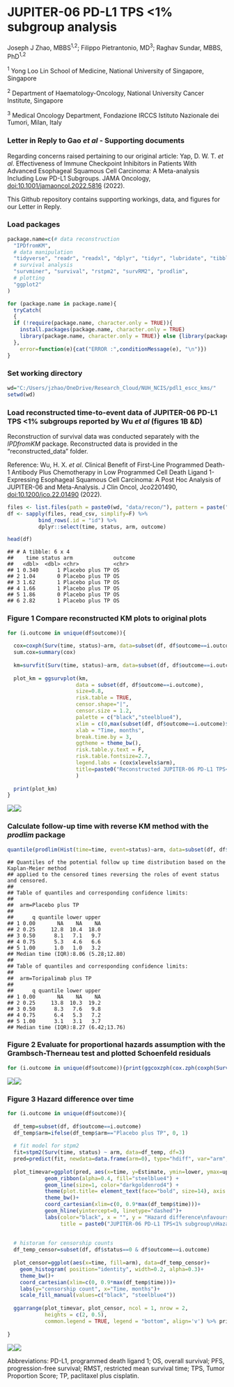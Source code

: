 JUPITER-06 PD-L1 TPS \<1% subgroup analysis
================
Joseph J Zhao, MBBS<sup>1,2</sup>; Filippo Pietrantonio, MD<sup>3</sup>;
Raghav Sundar, MBBS, PhD<sup>1,2</sup>

<sup>1</sup> Yong Loo Lin School of Medicine, National University of
Singapore, Singapore

<sup>2</sup> Department of Haematology-Oncology, National University
Cancer Institute, Singapore

<sup>3</sup> Medical Oncology Department, Fondazione IRCCS Istituto
Nazionale dei Tumori, Milan, Italy

### Letter in Reply to Gao *et al* - Supporting documents

Regarding concerns raised pertaining to our original article: Yap, D. W.
T. *et al*. Effectiveness of Immune Checkpoint Inhibitors in Patients
With Advanced Esophageal Squamous Cell Carcinoma: A Meta-analysis
Including Low PD-L1 Subgroups. JAMA Oncology,
<doi:10.1001/jamaoncol.2022.5816> (2022).

This Github repository contains supporting workings, data, and figures
for our Letter in Reply.

### Load packages

``` r
package.name=c(# data reconstruction
  "IPDfromKM",
  # data manipulation
  "tidyverse", "readr", "readxl", "dplyr", "tidyr", "lubridate", "tibble", "plyr", "devtools", "stringr", "stringi",
  # survival analysis
  "survminer", "survival", "rstpm2", "survRM2", "prodlim",
  # plotting
  "ggplot2"
)

for (package.name in package.name){
  tryCatch(
  {
  if (!require(package.name, character.only = TRUE)){ 
    install.packages(package.name, character.only = TRUE) 
    library(package.name, character.only = TRUE)} else {library(package.name, character.only = TRUE)}
  }, 
    error=function(e){cat("ERROR :",conditionMessage(e), "\n")})
}
```

### Set working directory

``` r
wd="C:/Users/jzhao/OneDrive/Research_Cloud/NUH_NCIS/pdl1_escc_kms/"
setwd(wd)
```

### Load reconstructed time-to-event data of JUPITER-06 PD-L1 TPS \<1% subgroups reported by Wu *et al* (figures 1B &D)

Reconstruction of survival data was conducted separately with the
*IPDfromKM* package. Reconstructed data is provided in the
“reconstructed_data” folder.

Reference: Wu, H. X. *et al*. Clinical Benefit of First-Line Programmed
Death-1 Antibody Plus Chemotherapy in Low Programmed Cell Death Ligand
1-Expressing Esophageal Squamous Cell Carcinoma: A Post Hoc Analysis of
JUPITER-06 and Meta-Analysis. J Clin Oncol, Jco2201490,
<doi:10.1200/jco.22.01490> (2022).

``` r
files <- list.files(path = paste0(wd, "data/recon/"), pattern = paste(".csv",sep=""), full.names = T)
df <- sapply(files, read_csv, simplify=F) %>% 
          bind_rows(.id = "id") %>% 
          dplyr::select(time, status, arm, outcome)

head(df)
```

    ## # A tibble: 6 x 4
    ##    time status arm             outcome
    ##   <dbl>  <dbl> <chr>           <chr>  
    ## 1 0.340      1 Placebo plus TP OS     
    ## 2 1.04       0 Placebo plus TP OS     
    ## 3 1.62       1 Placebo plus TP OS     
    ## 4 1.66       1 Placebo plus TP OS     
    ## 5 1.86       0 Placebo plus TP OS     
    ## 6 2.82       1 Placebo plus TP OS

### Figure 1 Compare reconstructed KM plots to original plots

``` r
for (i.outcome in unique(df$outcome)){
  
  cox=coxph(Surv(time, status)~arm, data=subset(df, df$outcome==i.outcome))
  sum.cox=summary(cox)
  
  km=survfit(Surv(time, status)~arm, data=subset(df, df$outcome==i.outcome))
  
  plot_km = ggsurvplot(km,
                      data = subset(df, df$outcome==i.outcome), 
                      size=0.8,
                      risk.table = TRUE,    
                      censor.shape="|",
                      censor.size = 1.2,
                      palette = c("black","steelblue4"),
                      xlim = c(0,max(subset(df, df$outcome==i.outcome)$time)),
                      xlab = "Time, months",
                      break.time.by = 3,   
                      ggtheme = theme_bw(),
                      risk.table.y.text = F,
                      risk.table.fontsize=2.7,
                      legend.labs = (cox$xlevels$arm),
                      title=paste0("Reconstructed JUPITER-06 PD-L1 TPS<1%: ", i.outcome)
                      )
  
  print(plot_km)
}
```

![](README_files/figure-gfm/unnamed-chunk-4-1.png)<!-- -->![](README_files/figure-gfm/unnamed-chunk-4-2.png)<!-- -->

### Calculate follow-up time with reverse KM method with the *prodlim* package

``` r
quantile(prodlim(Hist(time=time, event=status)~arm, data=subset(df, df$outcome=="OS"), reverse=TRUE))
```

    ## Quantiles of the potential follow up time distribution based on the Kaplan-Meier method 
    ## applied to the censored times reversing the roles of event status and censored.
    ## 
    ## Table of quantiles and corresponding confidence limits:
    ## 
    ##  arm=Placebo plus TP 
    ## 
    ##      q quantile lower upper
    ## 1 0.00       NA    NA    NA
    ## 2 0.25     12.8  10.4  18.0
    ## 3 0.50      8.1   7.1   9.7
    ## 4 0.75      5.3   4.6   6.6
    ## 5 1.00      1.0   1.0   3.2
    ## Median time (IQR):8.06 (5.28;12.80)
    ## 
    ## Table of quantiles and corresponding confidence limits:
    ## 
    ##  arm=Toripalimab plus TP 
    ## 
    ##      q quantile lower upper
    ## 1 0.00       NA    NA    NA
    ## 2 0.25     13.8  10.3  19.2
    ## 3 0.50      8.3   7.6   9.8
    ## 4 0.75      6.4   5.3   7.2
    ## 5 1.00      3.1   3.1   3.7
    ## Median time (IQR):8.27 (6.42;13.76)

### Figure 2 Evaluate for proportional hazards assumption with the Grambsch-Therneau test and plotted Schoenfeld residuals

``` r
for (i.outcome in unique(df$outcome)){print(ggcoxzph(cox.zph(coxph(Surv(time, status)~arm, data=subset(df, df$outcome==i.outcome))), title=i.outcome))}
```

![](README_files/figure-gfm/unnamed-chunk-6-1.png)<!-- -->![](README_files/figure-gfm/unnamed-chunk-6-2.png)<!-- -->

### Figure 3 Hazard difference over time

``` r
for (i.outcome in unique(df$outcome)){
  
  df_temp=subset(df, df$outcome==i.outcome)
  df_temp$arm=ifelse(df_temp$arm=="Placebo plus TP", 0, 1)
  
  # fit model for stpm2 
  fit=stpm2(Surv(time, status) ~ arm, data=df_temp, df=3)
  pred=predict(fit, newdata=data.frame(arm=0), type="hdiff", var="arm", exposed=function(data) transform(data, arm=1), grid=TRUE, full=TRUE, se.fit=TRUE)
  
  plot_timevar=ggplot(pred, aes(x=time, y=Estimate, ymin=lower, ymax=upper)) +
            geom_ribbon(alpha=0.4, fill="steelblue4") + 
            geom_line(size=1, color="darkgoldenrod4") +
            theme(plot.title= element_text(face="bold", size=14), axis.text=element_text(color="black"))+
            theme_bw()+
            coord_cartesian(xlim=c(0, 0.9*max(df_temp$time)))+
            geom_hline(yintercept=0, linetype="dashed")+
            labs(color="black", x = "", y = "Hazard difference\nfavours Toripalimab plus TP | favours Placebo plus TP", 
                 title = paste0("JUPITER-06 PD-L1 TPS<1% subgroup\nHazard-difference over time from reconstructed ", i.outcome, " KM plots"), face="bold")
  
  
  # historam for censorship counts
  df_temp_censor=subset(df, df$status==0 & df$outcome==i.outcome)
    
  plot_censor=ggplot(aes(x=time, fill=arm), data=df_temp_censor)+
    geom_histogram( position="identity", width=0.2, alpha=0.3)+
    theme_bw()+
    coord_cartesian(xlim=c(0, 0.9*max(df_temp$time)))+
    labs(y="censorship count", x="Time, months")+
    scale_fill_manual(values=c("black", "steelblue4"))
  
  ggarrange(plot_timevar, plot_censor, ncol = 1, nrow = 2,
            heights = c(2, 0.5),
            common.legend = TRUE, legend = "bottom", align='v') %>% print
    
}
```

![](README_files/figure-gfm/unnamed-chunk-7-1.png)<!-- -->![](README_files/figure-gfm/unnamed-chunk-7-2.png)<!-- -->

Abbreviations: PD-L1, programmed death ligand 1; OS, overall survival;
PFS, progression-free survival; RMST, restricted mean survival time;
TPS, Tumor Proportion Score; TP, paclitaxel plus cisplatin.
